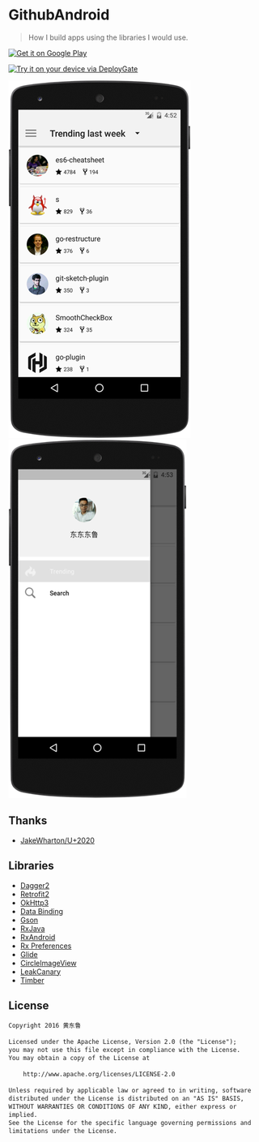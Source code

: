 GithubAndroid
======

> How I build apps using the libraries I would use.

<a href="https://play.google.com/store/apps/details?id=com.droidcoding.github&utm_source=global_co&utm_medium=prtnr&utm_content=Mar2515&utm_campaign=PartBadge&pcampaignid=MKT-AC-global-none-all-co-pr-py-PartBadges-Oct1515-1"><img alt="Get it on Google Play" src="https://play.google.com/intl/en_us/badges/images/apps/en-play-badge.png" width="185" height="60" /></a>

<a href="https://dply.me/f14ufs#install" target="_blank"><img src="https://dply.me/f14ufs/button/large" alt="Try it on your device via DeployGate"></a>

![Main](https://github.com/donglua/GitHubClient/blob/master/art/screenshot_main.png)
![DrawerLayout](https://github.com/donglua/GitHubClient/blob/master/art/screenshot_drawer.png)

Thanks
-------

* <a href="https://github.com/JakeWharton/u2020" target="_blank">JakeWharton/U+2020</a>


Libraries
-------

* <a href="https://github.com/google/dagger" target="_blank">Dagger2</a>
* <a href="https://github.com/square/retrofit" target="_blank">Retrofit2</a>
* <a href="https://github.com/square/okhttp" target="_blank">OkHttp3</a>
* <a href="https://developer.android.com/topic/libraries/data-binding/index.html" target="_blank">Data Binding</a>
* <a href="https://github.com/google/gson" target="_blank">Gson</a>
* <a href="https://github.com/ReactiveX/RxJava" target="_blank">RxJava</a>
* <a href="https://github.com/ReactiveX/RxAndroid" target="_blank">RxAndroid</a>
* <a href="https://github.com/f2prateek/rx-preferences" target="_blank">Rx Preferences</a>
* <a href="https://github.com/bumptech/glide" target="_blank">Glide</a>
* <a href="https://github.com/hdodenhof/CircleImageView" target="_blank">CircleImageView</a>
* <a href="https://github.com/square/leakcanary" target="_blank">LeakCanary</a>
* <a href="https://github.com/JakeWharton/timber" target="_blank">Timber</a>


License
-------

    Copyright 2016 黄东鲁

    Licensed under the Apache License, Version 2.0 (the "License");
    you may not use this file except in compliance with the License.
    You may obtain a copy of the License at

        http://www.apache.org/licenses/LICENSE-2.0

    Unless required by applicable law or agreed to in writing, software
    distributed under the License is distributed on an "AS IS" BASIS,
    WITHOUT WARRANTIES OR CONDITIONS OF ANY KIND, either express or implied.
    See the License for the specific language governing permissions and
    limitations under the License.
